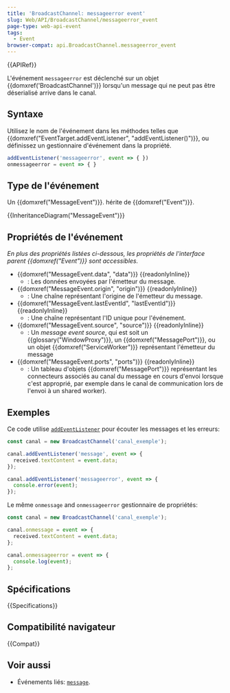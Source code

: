 ```yaml
---
title: 'BroadcastChannel: messageerror event'
slug: Web/API/BroadcastChannel/messageerror_event
page-type: web-api-event
tags:
  - Event
browser-compat: api.BroadcastChannel.messageerror_event
---
```

{{APIRef}}

L'événement `messageerror` est déclenché sur un objet {{domxref('BroadcastChannel')}} lorsqu'un message qui ne peut pas être déserialisé arrive dans le canal.

## Syntaxe

Utilisez le nom de l'événement dans les méthodes telles que {{domxref("EventTarget.addEventListener", "addEventListener()")}}, ou définissez un gestionnaire d'événement dans la propriété.

```js
addEventListener('messageerror', event => { })
onmessageerror = event => { }
```

## Type de l'événement

Un {{domxref("MessageEvent")}}. hérite de {{domxref("Event")}}.

{{InheritanceDiagram("MessageEvent")}}

## Propriétés de l'événement

_En plus des propriétés listées ci-dessous, les propriétés de l'interface parent {{domxref("Event")}} sont accessibles._

- {{domxref("MessageEvent.data", "data")}} {{readonlyInline}}
  - : Les données envoyées par l'émetteur du message.
- {{domxref("MessageEvent.origin", "origin")}} {{readonlyInline}}
  - : Une chaîne représentant l'origine de l'émetteur du message.
- {{domxref("MessageEvent.lastEventId", "lastEventId")}} {{readonlyInline}}
  - : Une chaîne représentant l'ID unique pour l'événement.
- {{domxref("MessageEvent.source", "source")}} {{readonlyInline}}
  - : Un _message event source_, qui est soit un {{glossary("WindowProxy")}}, un {{domxref("MessagePort")}}, ou un objet {{domxref("ServiceWorker")}} représentant l'émetteur du message
- {{domxref("MessageEvent.ports", "ports")}} {{readonlyInline}}
  - : Un tableau d'objets {{domxref("MessagePort")}} représentant les connecteurs associés au canal du message en cours d'envoi lorsque c'est approprié, par exemple dans le canal de communication lors de l'envoi à un shared worker).

## Exemples

Ce code utilise [`addEventListener`](/fr/docs/Web/API/EventTarget/addEventListener) pour écouter les messages et les erreurs:

```js
const canal = new BroadcastChannel('canal_exemple');

canal.addEventListener('message', event => {
  received.textContent = event.data;
});

canal.addEventListener('messageerror', event => {
  console.error(event);
});
```

Le même `onmessage` and `onmessageerror` gestionnaire de propriétés:

```js
const canal = new BroadcastChannel('canal_exemple');

canal.onmessage = event => {
  received.textContent = event.data;
};

canal.onmessageerror = event => {
  console.log(event);
};
```

## Spécifications

{{Specifications}}

## Compatibilité navigateur

{{Compat}}

## Voir aussi

- Événements liés: [`message`](/fr/docs/Web/API/BroadcastChannel/message_event).
